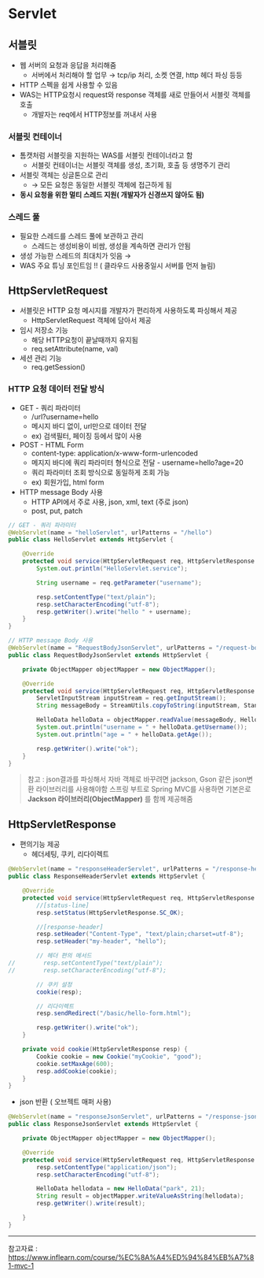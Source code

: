 # Servlet

## 서블릿

- 웹 서버의 요청과 응답을 처리해줌
    - 서버에서 처리해야 할 업무 → tcp/ip 처리, 소켓 연결, http 헤더 파싱 등등
- HTTP 스펙을 쉽게 사용할 수 있음
- WAS는 HTTP요청시 request와 response 객체를 새로 만들어서 서블릿 객체를 호출
    - 개발자는 req에서 HTTP정보를 꺼내서 사용

### 서블릿 컨테이너

- 톰캣처럼 서블릿을 지원하는 WAS를 서블릿 컨테이너라고 함
    - 서블릿 컨테이너는 서블릿 객체를 생성, 초기화, 호출 등 생명주기 관리
- 서블릿 객체는 싱글톤으로 관리
    - → 모든 요청은 동일한 서블릿 객체에 접근하게 됨
- **동시 요청을 위한 멀티 스레드 지원( 개발자가 신경쓰지 않아도 됨)**

### 스레드 풀

- 필요한 스레드를 스레드 풀에 보관하고 관리
    - 스레드는 생성비용이 비쌈, 생성을 계속하면 관리가 안됨
- 생성 가능한 스레드의 최대치가 잇음 →
- WAS 주요 튜닝 포인트임 !! ( 클라우드 사용중일시 서버를 먼저 늘림)

## HttpServletRequest

- 서블릿은 HTTP 요청 메시지를 개발자가 편리하게 사용하도록 파싱해서 제공
    - HttpServletRequest 객체에 담아서 제공
- 임시 저장소 기능
    - 해당 HTTP요청이 끝날때까지 유지됨
    - req.setAttribute(name, val)
- 세션 관리 기능
    - req.getSession()

### HTTP 요청 데이터 전달 방식

- GET - 쿼리 파라미터
    - /url?username=hello
    - 메시지 바디 없이, url만으로 데이터 전달
    - ex) 검색필터, 페이징 등에서 많이 사용
- POST - HTML Form
    - content-type: application/x-www-form-urlencoded
    - 메지지 바디에 쿼리 파라미터 형식으로 전달 - username=hello?age=20
    - 쿼리 파라미터 조회 방식으로 동일하게 조회 가능
    - ex) 회원가입, html form
- HTTP message Body 사용
    - HTTP API에서 주로 사용, json, xml, text (주로 json)
    - post, put, patch
    

```java
// GET - 쿼리 파라미터
@WebServlet(name = "helloServlet", urlPatterns = "/hello")
public class HelloServlet extends HttpServlet {

    @Override
    protected void service(HttpServletRequest req, HttpServletResponse resp) throws ServletException, IOException {
        System.out.println("HelloServlet.service");

        String username = req.getParameter("username");

        resp.setContentType("text/plain");
        resp.setCharacterEncoding("utf-8");
        resp.getWriter().write("hello " + username);
    }
}
```

```java
// HTTP message Body 사용
@WebServlet(name = "RequestBodyJsonServlet", urlPatterns = "/request-body-json")
public class RequestBodyJsonServlet extends HttpServlet {

    private ObjectMapper objectMapper = new ObjectMapper();

    @Override
    protected void service(HttpServletRequest req, HttpServletResponse resp) throws ServletException, IOException {
        ServletInputStream inputStream = req.getInputStream();
        String messageBody = StreamUtils.copyToString(inputStream, StandardCharsets.UTF_8);

        HelloData helloData = objectMapper.readValue(messageBody, HelloData.class);
        System.out.println("username = " + helloData.getUsername());
        System.out.println("age = " + helloData.getAge());

        resp.getWriter().write("ok");
    }
}
```

> 참고 :
json결과를 파싱해서 자바 객체로 바꾸려면 jackson, Gson 같은 json변환 라이브러리를 사용해야함 
스프링 부트로 Spring MVC를 사용하면 기본은로 **Jackson 라이브러리(ObjectMapper)** 를 함께 제공해줌
> 

## HttpServletResponse

- 편의기능 제공
    - 헤더세팅, 쿠키, 리다이렉트

```java
@WebServlet(name = "responseHeaderServlet", urlPatterns = "/response-header")
public class ResponseHeaderServlet extends HttpServlet {

    @Override
    protected void service(HttpServletRequest req, HttpServletResponse resp) throws ServletException, IOException {
        //[status-line]
        resp.setStatus(HttpServletResponse.SC_OK);

        //[response-header]
        resp.setHeader("Content-Type", "text/plain;charset=utf-8");
        resp.setHeader("my-header", "hello");

        // 헤더 편의 메서드
//        resp.setContentType("text/plain");
//        resp.setCharacterEncoding("utf-8");

        // 쿠키 설정
        cookie(resp);

        // 리다이렉트
        resp.sendRedirect("/basic/hello-form.html");

        resp.getWriter().write("ok");
    }

    private void cookie(HttpServletResponse resp) {
        Cookie cookie = new Cookie("myCookie", "good");
        cookie.setMaxAge(600);
        resp.addCookie(cookie);
    }
}
```

- json 반환 ( 오브젝트 매퍼 사용)

```java
@WebServlet(name = "responseJsonServlet", urlPatterns = "/response-json")
public class ResponseJsonServlet extends HttpServlet {

    private ObjectMapper objectMapper = new ObjectMapper();

    @Override
    protected void service(HttpServletRequest req, HttpServletResponse resp) throws ServletException, IOException {
        resp.setContentType("application/json");
        resp.setCharacterEncoding("utf-8");

        HelloData hellodata = new HelloData("park", 21);
        String result = objectMapper.writeValueAsString(hellodata);
        resp.getWriter().write(result);

    }
}
```

---  
참고자료 :   
https://www.inflearn.com/course/%EC%8A%A4%ED%94%84%EB%A7%81-mvc-1  